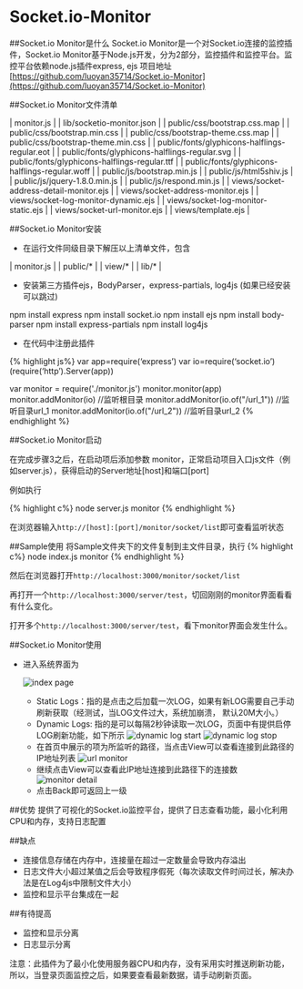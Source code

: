 Socket.io-Monitor
=================


##Socket.io Monitor是什么
Socket.io Monitor是一个对Socket.io连接的监控插件，Socket.io Monitor基于Node.js开发，分为2部分，监控插件和监控平台。监控平台依赖node.js插件express, ejs
项目地址[https://github.com/luoyan35714/Socket.io-Monitor](https://github.com/luoyan35714/Socket.io-Monitor)

##Socket.io Monitor文件清单

| monitor.js |
| lib/socketio-monitor.json |
| public/css/bootstrap.css.map |
| public/css/bootstrap.min.css |
| public/css/bootstrap-theme.css.map |
| public/css/bootstrap-theme.min.css |
| public/fonts/glyphicons-halflings-regular.eot |
| public/fonts/glyphicons-halflings-regular.svg |
| public/fonts/glyphicons-halflings-regular.ttf |
| public/fonts/glyphicons-halflings-regular.woff |
| public/js/bootstrap.min.js |
| public/js/html5shiv.js |
| public/js/jquery-1.8.0.min.js |
| public/js/respond.min.js |
| views/socket-address-detail-monitor.ejs |
| views/socket-address-monitor.ejs |
| views/socket-log-monitor-dynamic.ejs |
| views/socket-log-monitor-static.ejs |
| views/socket-url-monitor.ejs |
| views/template.ejs |

##Socket.io Monitor安装
* 在运行文件同级目录下解压以上清单文件，包含

| monitor.js |
| public/* |
| view/* |
| lib/* |

* 安装第三方插件ejs，BodyParser，express-partials, log4js (如果已经安装可以跳过)

npm install express
npm install socket.io
npm install ejs
npm install body-parser
npm install express-partials
npm install log4js

* 在代码中注册此插件

{% highlight js%}
var app=require(‘express’)
var io=require(‘socket.io’)(require(‘http’).Server(app))

var monitor = require('./monitor.js')
monitor.monitor(app)
monitor.addMonitor(io) //监听根目录
monitor.addMonitor(io.of("/url_1")) //监听目录url_1
monitor.addMonitor(io.of("/url_2")) //监听目录url_2
{% endhighlight %}

##Socket.io Monitor启动

在完成步骤3之后，在启动项后添加参数 monitor，正常启动项目入口js文件（例如server.js），获得启动的Server地址[host]和端口[port]

例如执行

{% highlight c%}
node server.js monitor
{% endhighlight %}

在浏览器输入`http://[host]:[port]/monitor/socket/list`即可查看监听状态

##Sample使用
将Sample文件夹下的文件复制到主文件目录，执行
{% highlight c%}
node index.js monitor
{% endhighlight %}

然后在浏览器打开`http://localhost:3000/monitor/socket/list`

再打开一个`http://localhost:3000/server/test`，切回刚刚的monitor界面看看有什么变化。

打开多个`http://localhost:3000/server/test`，看下monitor界面会发生什么。


##Socket.io Monitor使用

* 进入系统界面为
	
	![index page](http://www.hifreud.com/images/blog/nodejs/3_socket_io_monitor/1_index_page.png)

	- Static Logs：指的是点击之后加载一次LOG，如果有新LOG需要自己手动刷新获取（经测试，当LOG文件过大，系统加崩溃， 默认20M大小。）
	- Dynamic Logs: 指的是可以每隔2秒钟读取一次LOG，页面中有提供启停LOG刷新功能，如下所示
	![dynamic log start](http://www.hifreud.com/images/blog/nodejs/3_socket_io_monitor/2_dynamic_log_start.png)
	![dynamic log stop](http://www.hifreud.com/images/blog/nodejs/3_socket_io_monitor/3_dynamic_log_stop.png)
	- 在首页中展示的项为所监听的路径，当点击View可以查看连接到此路径的IP地址列表
	![url monitor](http://www.hifreud.com/images/blog/nodejs/3_socket_io_monitor/4_url_monitor.png)
	- 继续点击View可以查看此IP地址连接到此路径下的连接数
	![monitor detail](http://www.hifreud.com/images/blog/nodejs/3_socket_io_monitor/5_monitor_detail.png)
	- 点击Back即可返回上一级

##优势
提供了可视化的Socket.io监控平台，提供了日志查看功能，最小化利用CPU和内存，支持日志配置

##缺点
* 连接信息存储在内存中，连接量在超过一定数量会导致内存溢出
* 日志文件大小超过某值之后会导致程序假死（每次读取文件时间过长，解决办法是在Log4js中限制文件大小）
* 监控和显示平台集成在一起

##有待提高
* 监控和显示分离
* 日志显示分离

注意：此插件为了最小化使用服务器CPU和内存，没有采用实时推送刷新功能，所以，当登录页面监控之后，如果要查看最新数据，请手动刷新页面。
